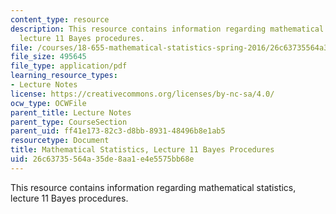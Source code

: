 ```yaml
---
content_type: resource
description: This resource contains information regarding mathematical statistics,
  lecture 11 Bayes procedures.
file: /courses/18-655-mathematical-statistics-spring-2016/26c63735564a35de8aa1e4e5575bb68e_MIT18_655S16_LecNote11.pdf
file_size: 495645
file_type: application/pdf
learning_resource_types:
- Lecture Notes
license: https://creativecommons.org/licenses/by-nc-sa/4.0/
ocw_type: OCWFile
parent_title: Lecture Notes
parent_type: CourseSection
parent_uid: ff41e173-82c3-d8bb-8931-48496b8e1ab5
resourcetype: Document
title: Mathematical Statistics, Lecture 11 Bayes Procedures
uid: 26c63735-564a-35de-8aa1-e4e5575bb68e
---
```

This resource contains information regarding mathematical statistics, lecture 11 Bayes procedures.